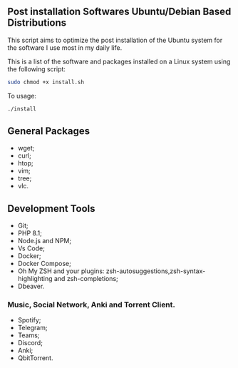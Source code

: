 ## Post installation Softwares Ubuntu/Debian Based Distributions
This script aims to optimize the post installation of the Ubuntu system for the software I use most in my daily life.

This is a list of the software and packages installed on a Linux system using the following script:

```sh
sudo chmod +x install.sh
```
To usage: 
```sh
./install
```

## General Packages
- wget;
- curl;
- htop;
- vim;
- tree;
- vlc.

## Development Tools
- Git;
- PHP 8.1;
- Node.js and NPM;
- Vs Code;
- Docker;
- Docker Compose;
- Oh My ZSH and your plugins: zsh-autosuggestions,zsh-syntax-highlighting and zsh-completions;
- Dbeaver.

### Music, Social Network, Anki and Torrent Client.
- Spotify;
- Telegram;
- Teams;
- Discord;
- Anki;
- QbitTorrent.
